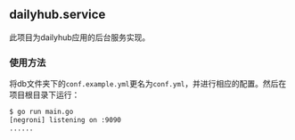 ## dailyhub.service
此项目为dailyhub应用的后台服务实现。
### 使用方法
将db文件夹下的`conf.example.yml`更名为`conf.yml`，并进行相应的配置。然后在项目根目录下运行：
```bash
$ go run main.go
[negroni] listening on :9090
......
```